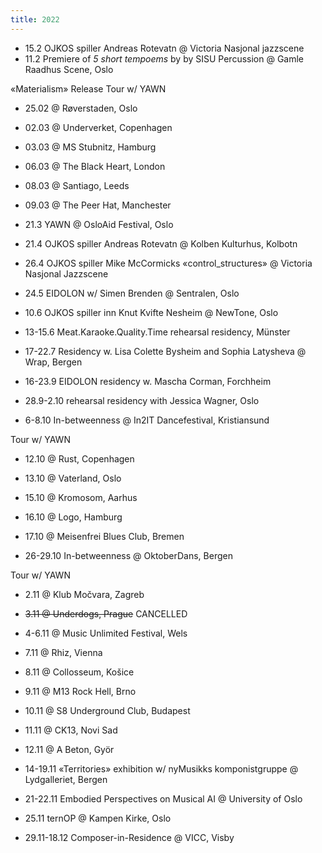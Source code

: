 ```yaml
---
title: 2022
---
```

- 15.2 OJKOS spiller Andreas Rotevatn @ Victoria Nasjonal jazzscene
- 11.2 Premiere of _5 short tempoems_ by by SISU Percussion @ Gamle Raadhus Scene, Oslo

«Materialism» Release Tour w/ YAWN
- 25.02 @ Røverstaden, Oslo
- 02.03 @ Underverket, Copenhagen
- 03.03 @ MS Stubnitz, Hamburg
- 06.03 @ The Black Heart, London
- 08.03 @ Santiago, Leeds 
- 09.03 @ The Peer Hat, Manchester
- 21.3 YAWN @ OsloAid Festival, Oslo 

- 21.4 OJKOS spiller Andreas Rotevatn @ Kolben Kulturhus, Kolbotn 
- 26.4 <span class="calendar-span ojkos">OJKOS</span> spiller Mike McCormicks «control_structures» @ Victoria Nasjonal Jazzscene
- 24.5 EIDOLON w/ Simen Brenden @ Sentralen, Oslo
- 10.6 OJKOS spiller inn Knut Kvifte Nesheim @ NewTone, Oslo
- 13-15.6 Meat.Karaoke.Quality.Time rehearsal residency, Münster
- 17-22.7 Residency w. Lisa Colette Bysheim and Sophia Latysheva @ Wrap, Bergen
- 16-23.9 EIDOLON residency w. Mascha Corman, Forchheim
- 28.9-2.10 rehearsal residency with Jessica Wagner, Oslo
- 6-8.10 In-betweenness @ In2IT Dancefestival, Kristiansund

Tour w/ YAWN
- 12.10 @ Rust, Copenhagen
- 13.10 @ Vaterland, Oslo
- 15.10 @ Kromosom, Aarhus
- 16.10 @ Logo, Hamburg
- 17.10 @ Meisenfrei Blues Club, Bremen
 
- 26-29.10 In-betweenness @ OktoberDans, Bergen

Tour w/ YAWN
- 2.11 @ Klub Močvara, Zagreb
- ~~3.11 @ Underdogs, Prague~~ CANCELLED 
- 4-6.11 @ Music Unlimited Festival, Wels 
- 7.11 @ Rhiz, Vienna 
- 8.11 @ Collosseum, Košice 
- 9.11 @ M13 Rock Hell, Brno 
- 10.11 @ S8 Underground Club, Budapest 
- 11.11 @ CK13, Novi Sad 
- 12.11 @ A Beton, Györ

- 14-19.11 «Territories» exhibition w/ nyMusikks komponistgruppe @ Lydgalleriet, Bergen 
- 21-22.11 Embodied Perspectives on Musical AI @ University of Oslo 
- 25.11 ternOP @ Kampen Kirke, Oslo 
- 29.11-18.12 Composer-in-Residence @ VICC, Visby

